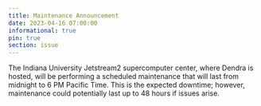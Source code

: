 ```yaml
---
title: Maintenance Announcement 
date: 2023-04-16 07:00:00 
informational: true
pin: true 
section: issue
---
```


The Indiana University Jetstream2 supercomputer center, where Dendra is hosted, will be performing a scheduled maintenance that will last from midnight to 6 PM Pacific Time. This is the expected downtime; however, maintenance could potentially last up to 48 hours if issues arise.
